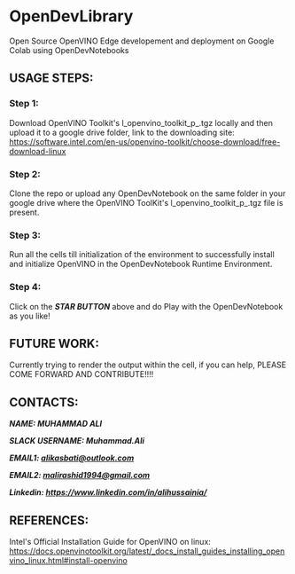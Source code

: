 # OpenDevLibrary
Open Source OpenVINO  Edge developement and deployment on Google Colab using OpenDevNotebooks

## USAGE STEPS:

### Step 1: 
Download OpenVINO Toolkit's l_openvino_toolkit_p_<version>.tgz locally and then upload it to a google drive folder, link to the downloading site: https://software.intel.com/en-us/openvino-toolkit/choose-download/free-download-linux

### Step 2: 
Clone the repo or upload any OpenDevNotebook on the same folder in your google drive where the OpenVINO ToolKit's l_openvino_toolkit_p_<version>.tgz file is present.

### Step 3: 
Run all the cells till initialization of the environment to successfully install and initialize OpenVINO in the OpenDevNotebook Runtime Environment.

### Step 4: 
Click on the ***STAR BUTTON*** above and do Play with the OpenDevNotebook as you like!

## FUTURE WORK:

Currently trying to render the output within the cell, if you can help, PLEASE COME FORWARD AND CONTRIBUTE!!!!

## CONTACTS:

***NAME: MUHAMMAD ALI***

***SLACK USERNAME: Muhammad.Ali***

***EMAIL1: alikasbati@outlook.com***

***EMAIL2: malirashid1994@gmail.com***

***Linkedin: https://www.linkedin.com/in/alihussainia/*** 

## REFERENCES:
Intel's Official Installation Guide for OpenVINO on linux: https://docs.openvinotoolkit.org/latest/_docs_install_guides_installing_openvino_linux.html#install-openvino


